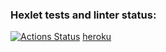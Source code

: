 ### Hexlet tests and linter status:
[![Actions Status](https://github.com/MelWttr/dom-react-redux-project-lvl4/workflows/hexlet-check/badge.svg)](https://github.com/MelWttr/dom-react-redux-project-lvl4/actions)
[heroku](https://git.heroku.com/slack-hex.git)